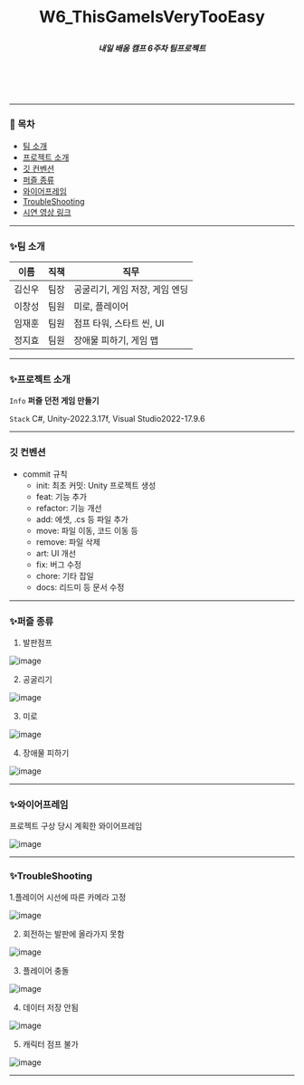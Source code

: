 <br/>
<br/>

# <p align="center"> **W6_ThisGameIsVeryTooEasy**  </p>

##### <p align="center"> <b> 내일 배움 캠프 6주차 팀프로젝트 </b>

<br/>
<br/>

<br/>

---

### 📖 목차
+ [팀 소개](#팀-소개)
+ [프로젝트 소개](#프로젝트-소개)
+ [깃 컨벤션](#깃-컨벤션)
+ [퍼즐 종류](#퍼즐-종류)
+ [와이어프레임](#와이어프레임)
+ [TroubleShooting](#TroubleShooting)
+ [시연 영상 링크](#시연-영상-링크)


---

### ✨팀 소개
| 이름   | 직책 | 직무 |
|--------|------|------|
| 김신우 | 팀장 | 공굴리기, 게임 저장, 게임 엔딩 |
| 이창성 | 팀원 | 미로, 플레이어 |
| 임재훈 | 팀원 | 점프 타워, 스타트 씬, UI |
| 정지효 | 팀원 | 장애물 피하기, 게임 맵 |

---

### ✨프로젝트 소개

 `Info` **퍼즐 던전 게임 만들기**

 `Stack` C#, Unity-2022.3.17f, Visual Studio2022-17.9.6   


---

### 깃 컨벤션

- commit 규칙
    - init: 최초 커밋: Unity 프로젝트 생성
    - feat: 기능 추가
    - refactor: 기능 개선
    - add: 에셋, .cs 등 파일 추가
    - move: 파일 이동, 코드 이동 등
    - remove: 파일 삭제
    - art: UI 개선
    - fix: 버그 수정
    - chore: 기타 잡일
    - docs: 리드미 등 문서 수정
---
### ✨퍼즐 종류

1. 발판점프

![image](https://github.com/cheerio31608/ThisGameIsVeryTooEasy/assets/48780618/727edc4c-7e9a-4c58-a27c-4760dd97c954)


2. 공굴리기

![image](https://github.com/cheerio31608/ThisGameIsVeryTooEasy/assets/48780618/c187a7de-e38e-4b61-8977-4bf3850870ba)

3. 미로

![image](https://github.com/cheerio31608/ThisGameIsVeryTooEasy/assets/48780618/94a3714e-73fb-4fc6-b709-56f9b3061cb1)

4. 장애물 피하기

![image](https://github.com/cheerio31608/ThisGameIsVeryTooEasy/assets/48780618/75e46903-7b74-4f5a-9954-40f6521899f0)

---

### ✨와이어프레임
프로젝트 구상 당시 계획한 와이어프레임

![image](https://github.com/cheerio31608/ThisGameIsVeryTooEasy/assets/48780618/d48c791d-a640-480c-993d-c9743661bf7a)


---

### ✨TroubleShooting

1.플레이어 시선에 따른 카메라 고정

![image](https://github.com/cheerio31608/ThisGameIsVeryTooEasy/assets/48780618/788f36ac-e563-47f1-9fc6-cc5379f74416)

2. 회전하는 발판에 올라가지 못함

![image](https://github.com/cheerio31608/ThisGameIsVeryTooEasy/assets/48780618/215c3ede-b8b7-4da2-a674-6a797a3daed1)

3. 플레이어 충돌

![image](https://github.com/cheerio31608/ThisGameIsVeryTooEasy/assets/48780618/3a502de3-e68b-4b64-91ff-ef404592b4f9)

4. 데이터 저장 안됨

![image](https://github.com/cheerio31608/ThisGameIsVeryTooEasy/assets/48780618/ad725302-643d-4a52-a88b-56f770c33ad6)

5. 캐릭터 점프 불가

![image](https://github.com/cheerio31608/ThisGameIsVeryTooEasy/assets/48780618/05af47e4-bd4d-46b6-968b-49ed8caee312)

---

